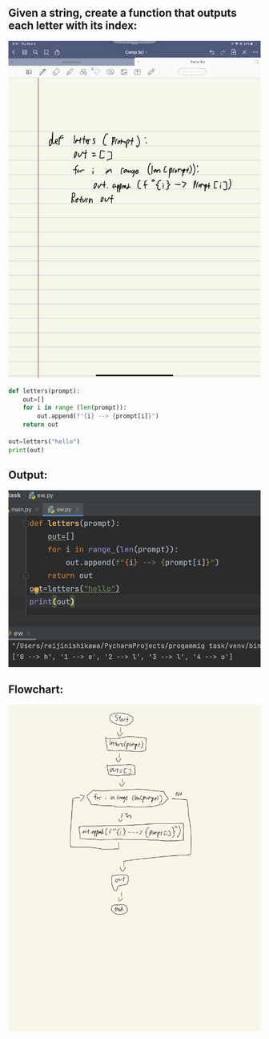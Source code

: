 ## Given a string, create a function that outputs each letter with its index:

![](quiz007.jpg)

```.py
def letters(prompt):
    out=[]
    for i in range (len(prompt)):
        out.append(f"{i} --> {prompt[i]}")
    return out

out=letters("hello")
print(out)
```
## Output:
![](quiz007out.png)

## Flowchart:
![](quiz007flow.jpg)

